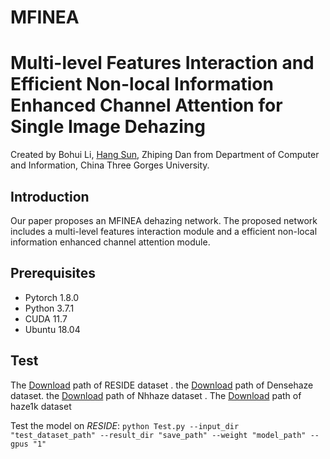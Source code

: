 # MFINEA
Multi-level Features Interaction and Efficient Non-local Information Enhanced Channel Attention for Single Image Dehazing
==
Created by Bohui Li, [Hang Sun](https://github.com/sunhang1986), Zhiping Dan from Department of Computer and Information, China Three Gorges University.

Introduction
--
 Our paper proposes an MFINEA dehazing network. The proposed network includes a multi-level features interaction module and a efficient non-local information enhanced channel attention module.

Prerequisites
--
+ Pytorch 1.8.0
+ Python 3.7.1
+ CUDA 11.7
+ Ubuntu 18.04

Test
--
The [Download](https://sites.google.com/view/reside-dehaze-datasets) path of RESIDE dataset . the [Download](https://data.vision.ee.ethz.ch/cvl/ntire19//dense-haze/) path of Densehaze dataset. the [Download](https://data.vision.ee.ethz.ch/cvl/ntire21/) path of Nhhaze dataset . The [Download](https://www.dropbox.com/s/k2i3p7puuwl2g59/Haze1k.zip?dl=0) path of haze1k dataset

Test the model on *RESIDE*:
` python Test.py --input_dir "test_dataset_path" --result_dir "save_path" --weight "model_path" --gpus "1" `



